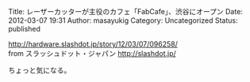 Title: レーザーカッターが主役のカフェ「FabCafe」、渋谷にオープン
Date: 2012-03-07 19:31
Author: masayukig
Category: Uncategorized
Status: published

<http://hardware.slashdot.jp/story/12/03/07/096258/>  
from スラッシュドット・ジャパン <http://slashdot.jp/>

ちょっと気になる。

